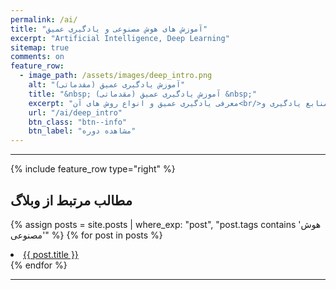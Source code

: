 ```yaml
---
permalink: /ai/
title: "آموزش های هوش مصنوعی و یادگیری عمیق"
excerpt: "Artificial Intelligence, Deep Learning"
sitemap: true
comments: on
feature_row:
  - image_path: /assets/images/deep_intro.png
    alt: "آموزش یادگیری عمیق (مقدماتی)"
    title: "&nbsp; آموزش یادگیری عمیق (مقدماتی) &nbsp;"
    excerpt: "معرفی یادگیری عمیق و انواع روش های آن<br/>مدل های مختلف، منابع یادگیری و ...<br/>به روز رسانی: (1399/3/8)"
    url: "/ai/deep_intro"
    btn_class: "btn--info"
    btn_label: "مشاهده دوره"
---
```


-------------------------------------

{% include feature_row  type="right" %}

## مطالب مرتبط از وبلاگ

{% assign posts = site.posts | where_exp: "post", "post.tags contains 'هوش مصنوعی'" %}
{% for post in posts %}
  <li><a href="{{ post.url }}">{{ post.title }}</a></li>
{% endfor %}

-------------------------------------


<div class="well">
<div class="rw-ui-container"></div>
</div>
